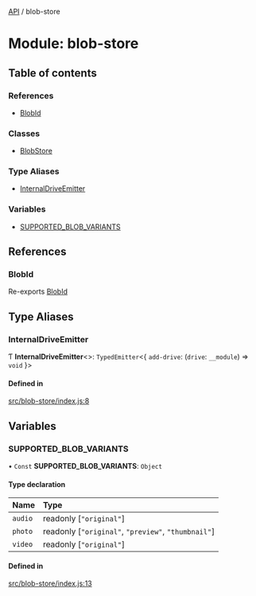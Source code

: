 [API](../README.md) / blob-store

# Module: blob-store

## Table of contents

### References

- [BlobId](blob_store.md#blobid)

### Classes

- [BlobStore](../classes/blob_store.BlobStore.md)

### Type Aliases

- [InternalDriveEmitter](blob_store.md#internaldriveemitter)

### Variables

- [SUPPORTED\_BLOB\_VARIANTS](blob_store.md#supported_blob_variants)

## References

### BlobId

Re-exports [BlobId](blob_api.md#blobid)

## Type Aliases

### InternalDriveEmitter

Ƭ **InternalDriveEmitter**\<\>: `TypedEmitter`\<\{ `add-drive`: (`drive`: `__module`) => `void`  }\>

#### Defined in

[src/blob-store/index.js:8](https://github.com/digidem/mapeo-core-next/blob/53dc843a45bb963f7a880f5f7973107d5b1fb99c/src/blob-store/index.js#L8)

## Variables

### SUPPORTED\_BLOB\_VARIANTS

• `Const` **SUPPORTED\_BLOB\_VARIANTS**: `Object`

#### Type declaration

| Name | Type |
| :------ | :------ |
| `audio` | readonly [``"original"``] |
| `photo` | readonly [``"original"``, ``"preview"``, ``"thumbnail"``] |
| `video` | readonly [``"original"``] |

#### Defined in

[src/blob-store/index.js:13](https://github.com/digidem/mapeo-core-next/blob/53dc843a45bb963f7a880f5f7973107d5b1fb99c/src/blob-store/index.js#L13)
